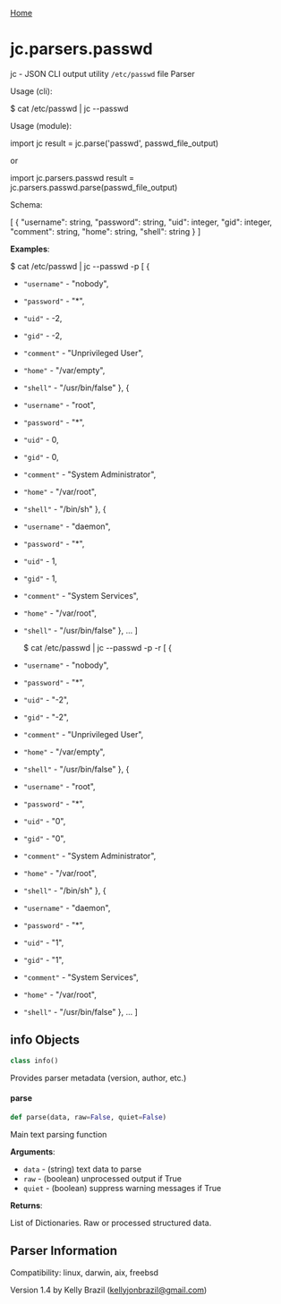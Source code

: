 [Home](https://kellyjonbrazil.github.io/jc/)
<a id="jc.parsers.passwd"></a>

# jc.parsers.passwd

jc - JSON CLI output utility `/etc/passwd` file Parser

Usage (cli):

$ cat /etc/passwd | jc --passwd

Usage (module):

import jc
result = jc.parse('passwd', passwd_file_output)

or

import jc.parsers.passwd
result = jc.parsers.passwd.parse(passwd_file_output)

Schema:

[
{
"username":     string,
"password":     string,
"uid":          integer,
"gid":          integer,
"comment":      string,
"home":         string,
"shell":        string
}
]

**Examples**:

  
  $ cat /etc/passwd | jc --passwd -p
  [
  {
- `"username"` - "nobody",
- `"password"` - "*",
- `"uid"` - -2,
- `"gid"` - -2,
- `"comment"` - "Unprivileged User",
- `"home"` - "/var/empty",
- `"shell"` - "/usr/bin/false"
  },
  {
- `"username"` - "root",
- `"password"` - "*",
- `"uid"` - 0,
- `"gid"` - 0,
- `"comment"` - "System Administrator",
- `"home"` - "/var/root",
- `"shell"` - "/bin/sh"
  },
  {
- `"username"` - "daemon",
- `"password"` - "*",
- `"uid"` - 1,
- `"gid"` - 1,
- `"comment"` - "System Services",
- `"home"` - "/var/root",
- `"shell"` - "/usr/bin/false"
  },
  ...
  ]
  
  $ cat /etc/passwd | jc --passwd -p -r
  [
  {
- `"username"` - "nobody",
- `"password"` - "*",
- `"uid"` - "-2",
- `"gid"` - "-2",
- `"comment"` - "Unprivileged User",
- `"home"` - "/var/empty",
- `"shell"` - "/usr/bin/false"
  },
  {
- `"username"` - "root",
- `"password"` - "*",
- `"uid"` - "0",
- `"gid"` - "0",
- `"comment"` - "System Administrator",
- `"home"` - "/var/root",
- `"shell"` - "/bin/sh"
  },
  {
- `"username"` - "daemon",
- `"password"` - "*",
- `"uid"` - "1",
- `"gid"` - "1",
- `"comment"` - "System Services",
- `"home"` - "/var/root",
- `"shell"` - "/usr/bin/false"
  },
  ...
  ]

<a id="jc.parsers.passwd.info"></a>

## info Objects

```python
class info()
```

Provides parser metadata (version, author, etc.)

<a id="jc.parsers.passwd.parse"></a>

#### parse

```python
def parse(data, raw=False, quiet=False)
```

Main text parsing function

**Arguments**:

  
- `data` - (string)  text data to parse
- `raw` - (boolean) unprocessed output if True
- `quiet` - (boolean) suppress warning messages if True
  

**Returns**:

  
  List of Dictionaries. Raw or processed structured data.

## Parser Information
Compatibility:  linux, darwin, aix, freebsd

Version 1.4 by Kelly Brazil (kellyjonbrazil@gmail.com)
